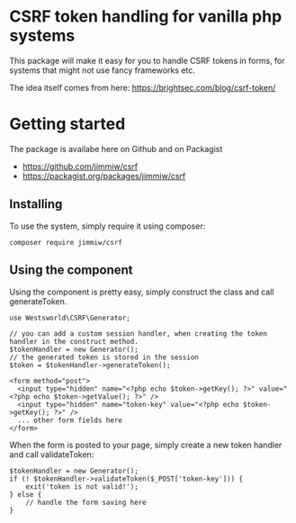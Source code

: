 # CSRF token handling for vanilla php systems

This package will make it easy for you to handle CSRF tokens in forms, for systems
that might not use fancy frameworks etc.

The idea itself comes from here: https://brightsec.com/blog/csrf-token/


# Getting started

The package is availabe here on Github and on Packagist

* https://github.com/jimmiw/csrf
* https://packagist.org/packages/jimmiw/csrf

## Installing

To use the system, simply require it using composer:

```
composer require jimmiw/csrf
```

## Using the component

Using the component is pretty easy, simply construct the class and call generateToken.

```
use Westsworld\CSRF\Generator;

// you can add a custom session handler, when creating the token handler in the construct method.
$tokenHandler = new Generator();
// the generated token is stored in the session
$token = $tokenHandler->generateToken();

<form method="post">
  <input type="hidden" name="<?php echo $token->getKey(); ?>" value="<?php echo $token->getValue(); ?>" />
  <input type="hidden" name="token-key" value="<?php echo $token->getKey(); ?>" />
  ... other form fields here
</form>
```

When the form is posted to your page, simply create a new token handler and call validateToken:

```
$tokenHandler = new Generator();
if (! $tokenHandler->validateToken($_POST['token-key'])) {
    exit('token is not valid!');
} else {
    // handle the form saving here
}
```
